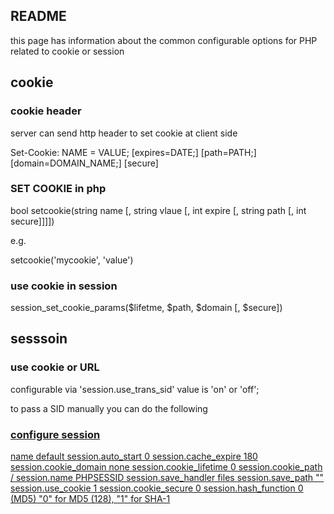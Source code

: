 ## README

this page has information about the common configurable options for PHP related to cookie or session

## cookie 

### cookie header

server  can send http header to set cookie at client side


Set-Cookie: NAME = VALUE; [expires=DATE;] [path=PATH;]
	[domain=DOMAIN_NAME;] [secure]


### SET COOKIE in php

bool setcookie(string name [, string vlaue [, int expire [, string path [, int secure]]]])

e.g. 


setcookie('mycookie', 'value')



### use cookie in session


session_set_cookie_params($lifetme, $path, $domain [, $secure])




## sesssoin 

### use cookie or URL
configurable via 'session.use_trans_sid' value is 'on' or 'off';


to pass a SID manually you can do the following


<A HREF="link.php?<?php echo strip_tags(SID); ?>">

### configure session 

name                                   default
session.auto_start 					0
session.cache_expire				180
session.cookie_domain				none
session.cookie_lifetime				0
session.cookie_path					/
session.name 						PHPSESSID
session.save_handler				files
session.save_path					""
session.use_cookie					1
session.cookie_secure				0
session.hash_function				0 (MD5)				"0" for MD5 (128), "1" for SHA-1
